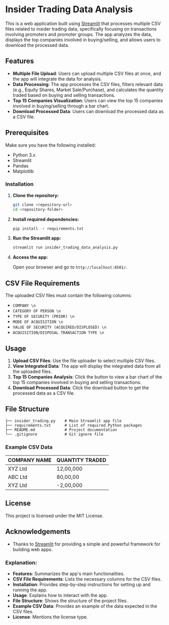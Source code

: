# Insider Trading Data Analysis

This is a web application built using [Streamlit](https://streamlit.io/) that processes multiple CSV files related to insider trading data, specifically focusing on transactions involving promoters and promoter groups. The app analyzes the data, displays the top companies involved in buying/selling, and allows users to download the processed data.

## Features

- **Multiple File Upload**: Users can upload multiple CSV files at once, and the app will integrate the data for analysis.
- **Data Processing**: The app processes the CSV files, filters relevant data (e.g., Equity Shares, Market Sale/Purchase), and calculates the quantity traded based on buying and selling transactions.
- **Top 15 Companies Visualization**: Users can view the top 15 companies involved in buying/selling through a bar chart.
- **Download Processed Data**: Users can download the processed data as a CSV file.

## Prerequisites

Make sure you have the following installed:

- Python 3.x
- Streamlit
- Pandas
- Matplotlib

### Installation

1. **Clone the repository:**

   ```bash
   git clone <repository-url>
   cd <repository-folder>
   ```

2. **Install required dependencies:**

   ```bash
   pip install -r requirements.txt
   ```

3. **Run the Streamlit app:**

   ```bash
   streamlit run insider_trading_data_analysis.py
   ```

4. **Access the app:**

   Open your browser and go to `http://localhost:8501/`.

## CSV File Requirements

The uploaded CSV files must contain the following columns:

- `COMPANY \n`
- `CATEGORY OF PERSON \n`
- `TYPE OF SECURITY (PRIOR) \n`
- `MODE OF ACQUISITION \n`
- `VALUE OF SECURITY (ACQUIRED/DISPLOSED) \n`
- `ACQUISITION/DISPOSAL TRANSACTION TYPE \n`

## Usage

1. **Upload CSV Files**: Use the file uploader to select multiple CSV files.
2. **View Integrated Data**: The app will display the integrated data from all the uploaded files.
3. **Top 15 Companies Analysis**: Click the button to view a bar chart of the top 15 companies involved in buying and selling transactions.
4. **Download Processed Data**: Click the download button to get the processed data as a CSV file.

## File Structure

```
├── insider_trading.py    # Main Streamlit app file
├── requirements.txt      # List of required Python packages
├── README.md             # Project documentation
└── .gitignore            # Git ignore file
```

### Example CSV Data

| COMPANY NAME                            | QUANTITY TRADED       |
|-----------------------------------------|-----------------------|
| XYZ Ltd                                 |  12,00,000            |
| ABC Ltd                                 |  80,00,00             |
| XYZ Ltd                                 |  -2,00,000            |

## License

This project is licensed under the MIT License.

## Acknowledgements

- Thanks to [Streamlit](https://streamlit.io/) for providing a simple and powerful framework for building web apps.

### Explanation:
- **Features**: Summarizes the app's main functionalities.
- **CSV File Requirements**: Lists the necessary columns for the CSV files.
- **Installation**: Provides step-by-step instructions for setting up and running the app.
- **Usage**: Explains how to interact with the app.
- **File Structure**: Shows the structure of the project files.
- **Example CSV Data**: Provides an example of the data expected in the CSV files.
- **License**: Mentions the license type.
